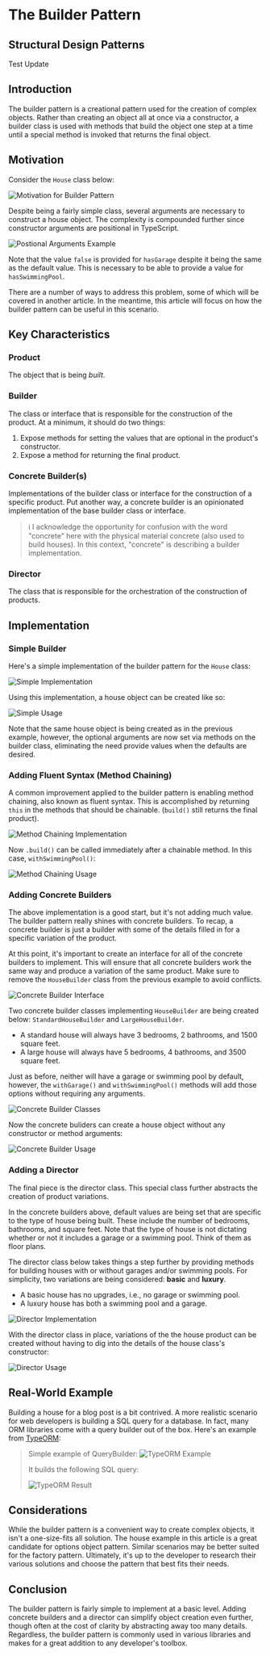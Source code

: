 # The Builder Pattern

## Structural Design Patterns

Test Update

## Introduction

The builder pattern is a creational pattern used for the creation of complex objects. Rather than creating an object all at once via a constructor, a builder class is used with methods that build the object one step at a time until a special method is invoked that returns the final object.

## Motivation

Consider the `House` class below:

![Motivation for Builder Pattern](https://github.com/dapperdandev/blog/blob/main/posts/design-patterns/builder-pattern/motivation-for-builder-pattern.png?raw=true)

Despite being a fairly simple class, several arguments are necessary to construct a house object. The complexity is compounded further since constructor arguments are positional in TypeScript.

![Postional Arguments Example](https://github.com/dapperdandev/blog/blob/main/posts/design-patterns/builder-pattern/positional-arguments.png?raw=true)

Note that the value `false` is provided for `hasGarage` despite it being the same as the default value. This is necessary to be able to provide a value for `hasSwimmingPool`.

There are a number of ways to address this problem, some of which will be covered in another article. In the meantime, this article will focus on how the builder pattern can be useful in this scenario.

## Key Characteristics

### Product

The object that is being _built_.

### Builder

The class or interface that is responsible for the construction of the product. At a minimum, it should do two things:

1. Expose methods for setting the values that are optional in the product's constructor.
2. Expose a method for returning the final product.

### Concrete Builder(s)

Implementations of the builder class or interface for the construction of a specific product. Put another way, a concrete builder is an opinionated implementation of the base builder class or interface.

> ℹ️ I acknowledge the opportunity for confusion with the word "concrete" here with the physical material concrete (also used to build houses). In this context, "concrete" is describing a builder implementation.

### Director

The class that is responsible for the orchestration of the construction of products.

## Implementation

### Simple Builder

Here's a simple implementation of the builder pattern for the `House` class:

![Simple Implementation](https://github.com/dapperdandev/blog/blob/main/posts/design-patterns/builder-pattern/simple-implementation.png?raw=true)

Using this implementation, a house object can be created like so:

![Simple Usage](https://github.com/dapperdandev/blog/blob/main/posts/design-patterns/builder-pattern/simple-usage.png?raw=true)

Note that the same house object is being created as in the previous example, however, the optional arguments are now set via methods on the builder class, eliminating the need provide values when the defaults are desired.

### Adding Fluent Syntax (Method Chaining)

A common improvement applied to the builder pattern is enabling method chaining, also known as fluent syntax. This is accomplished by returning `this` in the methods that should be chainable. (`build()` still returns the final product).

![Method Chaining Implementation](https://github.com/dapperdandev/blog/blob/main/posts/design-patterns/builder-pattern/method-chaining-implementation.png?raw=true)

Now `.build()` can be called immediately after a chainable method. In this case, `withSwimmingPool()`:

![Method Chaining Usage](https://github.com/dapperdandev/blog/blob/main/posts/design-patterns/builder-pattern/method-chaining-usage.png?raw=true)

### Adding Concrete Builders

The above implementation is a good start, but it's not adding much value. The builder pattern really shines with concrete builders. To recap, a concrete builder is just a builder with some of the details filled in for a specific variation of the product.

At this point, it's important to create an interface for all of the concrete builders to implement. This will ensure that all concrete builders work the same way and produce a variation of the same product. Make sure to remove the `HouseBuilder` class from the previous example to avoid conflicts.

![Concrete Builder Interface](https://github.com/dapperdandev/blog/blob/main/posts/design-patterns/builder-pattern/concrete-builder-interface.png?raw=true)

Two concrete builder classes implementing `HouseBuilder` are being created below: `StandardHouseBuilder` and `LargeHouseBuilder`.

-   A standard house will always have 3 bedrooms, 2 bathrooms, and 1500 square feet.
-   A large house will always have 5 bedrooms, 4 bathrooms, and 3500 square feet.

Just as before, neither will have a garage or swimming pool by default, however, the `withGarage()` and `withSwimmingPool()` methods will add those options without requiring any arguments.

![Concrete Builder Classes](https://github.com/dapperdandev/blog/blob/main/posts/design-patterns/builder-pattern/concrete-builder-interface.png?raw=true)

Now the concrete buliders can create a house object without any constructor or method arguments:

![Concrete Builder Usage](https://github.com/dapperdandev/blog/blob/main/posts/design-patterns/builder-pattern/concrete-builder-usage.png?raw=true)

### Adding a Director

The final piece is the director class. This special class further abstracts the creation of product variations.

In the concrete builders above, default values are being set that are specific to the type of house being built. These include the number of bedrooms, bathrooms, and square feet. Note that the type of house is not dictating whether or not it includes a garage or a swimming pool. Think of them as floor plans.

The director class below takes things a step further by providing methods for building houses with or without garages and/or swimming pools. For simplicity, two variations are being considered: **basic** and **luxury**.

-   A basic house has no upgrades, i.e., no garage or swimming pool.
-   A luxury house has both a swimming pool and a garage.

![Director Implementation](https://github.com/dapperdandev/blog/blob/main/posts/design-patterns/builder-pattern/director-implementation.png?raw=true)

With the director class in place, variations of the the house product can be created without having to dig into the details of the house class's constructor:

![Director Usage](https://github.com/dapperdandev/blog/blob/main/posts/design-patterns/builder-pattern/director-usage.png?raw=true)

## Real-World Example

Building a house for a blog post is a bit contrived. A more realistic scenario for web developers is building a SQL query for a database. In fact, many ORM libraries come with a query builder out of the box. Here's an example from [TypeORM](https://typeorm.io/select-query-builder#what-is-querybuilder):

> Simple example of QueryBuilder:
> ![TypeORM Example](https://github.com/dapperdandev/blog/blob/main/posts/design-patterns/builder-pattern/typeorm-example.png?raw=true)
>
> It builds the following SQL query:
>
> ![TypeORM Result](https://github.com/dapperdandev/blog/blob/main/posts/design-patterns/builder-pattern/typeorm-result.png?raw=true)

## Considerations

While the builder pattern is a convenient way to create complex objects, it isn't a one-size-fits all solution. The house example in this article is a great candidate for options object pattern. Similar scenarios may be better suited for the factory pattern. Ultimately, it's up to the developer to research their various solutions and choose the pattern that best fits their needs.

## Conclusion

The builder pattern is fairly simple to implement at a basic level. Adding concrete builders and a director can simplify object creation even further, though often at the cost of clarity by abstracting away too many details. Regardless, the builder pattern is commonly used in various libraries and makes for a great addition to any developer's toolbox.
